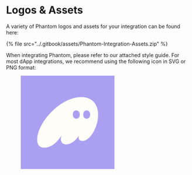# Logos & Assets

A variety of Phantom logos and assets for your integration can be found here:

{% file src="../.gitbook/assets/Phantom-Integration-Assets.zip" %}

When integrating Phantom, please refer to our attached style guide. For most dApp integrations, we recommend using the following icon in SVG or PNG format:

<figure><img src="../.gitbook/assets/Phantom_SVG_Icon.svg" alt=""><figcaption></figcaption></figure>
